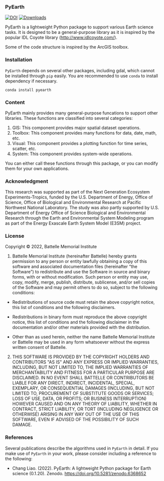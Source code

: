 ### PyEarth

[![DOI](https://zenodo.org/badge/67889575.svg)](https://zenodo.org/badge/latestdoi/67889575)
[![Downloads](https://static.pepy.tech/badge/pyearth)](https://pepy.tech/project/pyearth)

PyEarth is a lightweight Python package to support various Earth science tasks.
It is designed to be a general-purpose library as it is inspired by the popular IDL Coyote library (http://www.idlcoyote.com/).

Some of the code structure is inspired by the ArcGIS toolbox.

### Installation

`PyEarth` depends on several other packages, including gdal, which cannot be installed through `pip` easily. You are recommended to use `conda` to install dependency if necessary.

    conda install pyearth

### Content

PyEarth mainly provides many general-purpose funcations to support other libraries.
These functions are classified into several categories:
1. GIS: This component provides major spatial dataset operations.
2. Toolbox: This component provides many functions for data, date, math, etc.
3. Visual: This component provides a plotting function for time series, scatter, etc.
4. System: This component provides system-wide operations.

You can either call these functions through this package, or you can modify them for your own applications.

### Acknowledgment

This research was supported as part of the Next Generation Ecosystem Experiments-Tropics, funded by the U.S. Department of Energy, Office of Science, Office of Biological and Environmental Research at Pacific Northwest National Laboratory. The study was also partly supported by U.S. Department of Energy Office of Science Biological and Environmental Research through the Earth and Environmental System Modeling program as part of the Energy Exascale Earth System Model (E3SM) project. 

### License

Copyright © 2022, Battelle Memorial Institute

1. Battelle Memorial Institute (hereinafter Battelle) hereby grants permission to any person or entity lawfully obtaining a copy of this software and associated documentation files (hereinafter “the Software”) to redistribute and use the Software in source and binary forms, with or without modification. Such person or entity may use, copy, modify, merge, publish, distribute, sublicense, and/or sell copies of the Software and may permit others to do so, subject to the following conditions:

* Redistributions of source code must retain the above copyright notice, this list of conditions and the following disclaimers.

* Redistributions in binary form must reproduce the above copyright notice, this list of conditions and the following disclaimer in the documentation and/or other materials provided with the distribution.

* Other than as used herein, neither the name Battelle Memorial Institute or Battelle may be used in any form whatsoever without the express written consent of Battelle.

2. THIS SOFTWARE IS PROVIDED BY THE COPYRIGHT HOLDERS AND CONTRIBUTORS "AS IS" AND ANY EXPRESS OR IMPLIED WARRANTIES, INCLUDING, BUT NOT LIMITED TO, THE IMPLIED WARRANTIES OF MERCHANTABILITY AND FITNESS FOR A PARTICULAR PURPOSE ARE DISCLAIMED. IN NO EVENT SHALL BATTELLE OR CONTRIBUTORS BE LIABLE FOR ANY DIRECT, INDIRECT, INCIDENTAL, SPECIAL, EXEMPLARY, OR CONSEQUENTIAL DAMAGES (INCLUDING, BUT NOT LIMITED TO, PROCUREMENT OF SUBSTITUTE GOODS OR SERVICES; LOSS OF USE, DATA, OR PROFITS; OR BUSINESS INTERRUPTION) HOWEVER CAUSED AND ON ANY THEORY OF LIABILITY, WHETHER IN CONTRACT, STRICT LIABILITY, OR TORT (INCLUDING NEGLIGENCE OR OTHERWISE) ARISING IN ANY WAY OUT OF THE USE OF THIS SOFTWARE, EVEN IF ADVISED OF THE POSSIBILITY OF SUCH DAMAGE.



### References

Several publications describe the algorithms used in `PyEarth` in detail. If you make use of `PyEarth` in your work, please consider including a reference to the following:

* Chang Liao. (2022). PyEarth: A lightweight Python package for Earth science (0.1.20). Zenodo. https://doi.org/10.5281/zenodo.6368652

